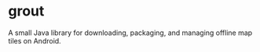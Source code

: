 grout
=====

A small Java library for downloading, packaging, and managing offline map tiles on Android.
